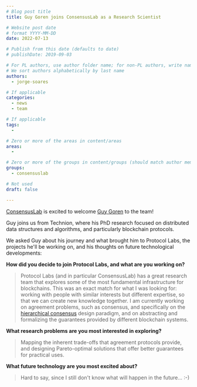 ```yaml
---
# Blog post title
title: Guy Goren joins ConsensusLab as a Research Scientist

# Website post date
# format YYYY-MM-DD
date: 2022-07-13

# Publish from this date (defaults to date)
# publishDate: 2019-09-03

# For PL authors, use author folder name; for non-PL authors, write name as in paper within ""
# We sort authors alphabetically by last name
authors:
  - jorge-soares

# If applicable
categories:
  - news
  - team

# If applicable
tags:
  -

# Zero or more of the areas in content/areas
areas:
  -

# Zero or more of the groups in content/groups (should match author membership)
groups:
  - consensuslab

# Not used
draft: false

---
```


[ConsensusLab](/groups/consensuslab/) is excited to welcome [Guy Goren](/authors/guy-goren) to the team!

Guy joins us from Technion, where his PhD research focused on distributed data structures and algorithms, and particularly blockchain protocols.

We asked Guy about his journey and what brought him to Protocol Labs, the projects he'll be working on, and his thoughts on future technological developments:

**How did you decide to join Protocol Labs, and what are you working on?**

> Protocol Labs (and in particular ConsensusLab) has a great research team that explores some of the most fundamental infrastructure for blockchains. This was an exact match for what I was looking for: working with people with similar interests but different expertise, so that we can create new knowledge together. I am currently working on agreement problems, such as consensus, and specifically on the [hierarchical consensus](/blog/2022/scaling-blockchains-with-hierarchical-consensus/) design paradigm, and on abstracting and formalizing the guarantees provided by different blockchain systems.

**What research problems are you most interested in exploring?**

> Mapping the inherent trade-offs that agreement protocols provide, and designing Pareto-optimal solutions that offer better guarantees for practical uses.

**What future technology are you most excited about?**

> Hard to say, since I still don't know what will happen in the future... :-)
